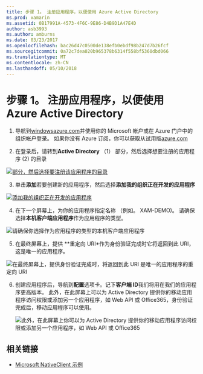 ```yaml
---
title: 步骤 1。 注册应用程序，以便使用 Azure Active Directory
ms.prod: xamarin
ms.assetid: 0B17991A-4573-4F6C-9E86-D4B9D1A47E4D
author: asb3993
ms.author: amburns
ms.date: 03/23/2017
ms.openlocfilehash: bac26d47c0500de138efb0ebdf98b247d7b26fcf
ms.sourcegitcommit: 0a72c7dea020b965378b6314f558bf5360dbd066
ms.translationtype: MT
ms.contentlocale: zh-CN
ms.lasthandoff: 05/10/2018
---
```

# <a name="step-1-register-an-app-to-use-azure-active-directory"></a>步骤 1。 注册应用程序，以便使用 Azure Active Directory

1. 导航到[windowsazure.com](https://manage.windowsazure.com)并使用你的 Microsoft 帐户或在 Azure 门户中的组织帐户登录。 如果你没有 Azure 订阅，你可以获取从试用版[azure.com](http://www.azure.com)

2. 在登录后，请转到**Active Directory** （1） 部分，然后选择想要注册的应用程序 (2) 的目录

  [ ![](register-images/01.-active-directory-in-azure-portal-sml.jpg "部分，然后选择要注册该应用程序的目录")](register-images/01.-active-directory-in-azure-portal.jpg#lightbox)

3. 单击**添加**若要创建新的应用程序，然后选择**添加我的组织正在开发的应用程序**

  [ ![](register-images/02.-add-new-application-sml.jpg "添加我的组织正在开发的应用程序")](register-images/02.-add-new-application.jpg#lightbox)

4. 在下一个屏幕上，为你的应用程序指定名称 （例如。 XAM-DEMO)。
  请确保选择**本机客户端应用程序**作为应用程序的类型。

  ![](register-images/03.-app-name.jpg "请确保你选择作为应用程序的类型的本机客户端应用程序")

5. 在最终屏幕上，提供 **重定向 URI*作为身份验证完成时它将返回到此 URI，这是唯一的应用程序。

  ![](register-images/04.-app-redirect.jpg "在最终屏幕上，提供身份验证完成时，将返回到此 URI 是唯一的应用程序的重定向 URI")

6. 创建应用程序后，导航到**配置**选项卡。记下**客户端 ID**我们将用在我们的应用程序更高版本。 此外，在此屏幕上可以为 Active Directory 提供你的移动应用程序访问权限或添加另一个应用程序，如 Web API 或 Office365，身份验证完成后，移动应用程序可以使用。

    ![](register-images/05.-configure.jpg "此外，在此屏幕上你可以为 Active Directory 提供你的移动应用程序访问权限或添加另一个应用程序，如 Web API 或 Office365")



## <a name="related-links"></a>相关链接

- [Microsoft NativeClient 示例](https://github.com/AzureADSamples/NativeClient-MultiTarget-DotNet)
